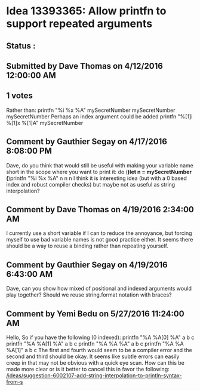 # Idea 13393365: Allow printfn to support repeated arguments #

## Status : 

## Submitted by Dave Thomas on 4/12/2016 12:00:00 AM

## 1 votes

Rather than:
printfn "%i %x %A" mySecretNumber mySecretNumber mySecretNumber
Perhaps an index argument could be added
printfn "%[1]i %[1]x %[1]A" mySecretNumber




## Comment by Gauthier Segay on 4/17/2016 8:08:00 PM

Dave, do you think that would still be useful with making your variable name short in the scope where you want to print it:
do
(**)let n = mySecretNumber
(**)printfn "%i %x %A" n n n
I think it is interesting idea (but with a 0 based index and robust compiler checks) but maybe not as useful as string interpolation?

## Comment by Dave Thomas on 4/19/2016 2:34:00 AM

I currently use a short variable if I can to reduce the annoyance, but forcing myself to use bad variable names is not good practice either. It seems there should be a way to reuse a binding rather than repeating yourself.

## Comment by Gauthier Segay on 4/19/2016 6:43:00 AM

Dave, can you show how mixed of positional and indexed arguments would play together?
Should we reuse string.format notation with braces?

## Comment by Yemi Bedu on 5/27/2016 11:24:00 AM

Hello,
So if you have the following (0 indexed):
printfn "%A %A[0] %A" a b c
printfn "%A %A[1] %A" a b c
printfn "%A %A %A" a b c
printfn "%A %A %A[1]" a b c
The first and fourth would seem to be a compiler error and the second and third should be okay. It seems like subtle errors can easily creep in that may not be obvious with a quick eye scan. How can this be made more clear or is it better to cancel this in favor the following:
[/ideas/suggestion-6002107-add-string-interpolation-to-println-syntax-from-s](/ideas/suggestion-6002107-add-string-interpolation-to-println-syntax-from-s.md)


